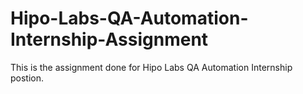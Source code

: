 # Hipo-Labs-QA-Automation-Internship-Assignment
This is the assignment done for Hipo Labs QA Automation Internship postion. 
